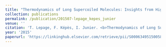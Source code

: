 ```yaml
---
title: "Thermodynamics of Long Supercoiled Molecules: Insights from Highly Efficient Monte Carlo Simulations"
collection: publications
permalink: /publication/201507-lepage_kepes_junier
venue: ''
citation: 'T. Lepage, F. Képès, I. Junier. <b>Thermodynamics of Long Supercoiled Molecules: Insights from Highly Efficient Monte Carlo Simulations</b>, <i>Biophysical Journal,</i> July 2015'
year: '2015'
paperurl: 'https://linkinghub.elsevier.com/retrieve/pii/S0006349515005871'
---
```

